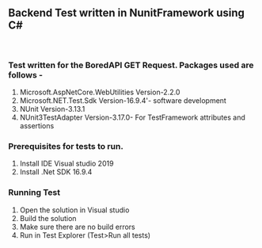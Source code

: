 ## Backend Test written in NunitFramework using C#
<br>

### Test written for the BoredAPI GET Request. Packages used are follows -

1. Microsoft.AspNetCore.WebUtilities Version-2.2.0
2. Microsoft.NET.Test.Sdk Version-16.9.4'- software development 
3. NUnit Version-3.13.1
4. NUnit3TestAdapter Version-3.17.0- For TestFramework attributes and assertions

### Prerequisites for tests to run.
1. Install IDE Visual studio 2019
2. Install .Net SDK 16.9.4 

### Running Test
1. Open the solution in Visual studio
2. Build the solution
3. Make sure there are no build errors
4. Run in Test Explorer (Test>Run all tests)

